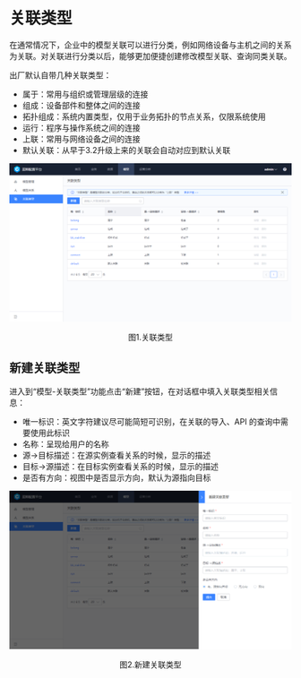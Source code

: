 # 关联类型

在通常情况下，企业中的模型关联可以进行分类，例如网络设备与主机之间的关系为关联。对关联进行分类以后，能够更加便捷创建修改模型关联、查询同类关联。

出厂默认自带几种关联类型：

- 属于：常用与组织或管理层级的连接
- 组成：设备部件和整体之间的连接
- 拓扑组成：系统内置类型，仅用于业务拓扑的节点关系，仅限系统使用
- 运行：程序与操作系统之间的连接
- 上联：常用与网络设备之间的连接
- 默认关联：从早于3.2升级上来的关联会自动对应到默认关联

![1579059179277](../media/1579059179277.png)
<center>图1.关联类型</center>


## 新建关联类型

进入到“模型-关联类型”功能点击“新建”按钮，在对话框中填入关联类型相关信息：

- 唯一标识：英文字符建议尽可能简短可识别，在关联的导入、API 的查询中需要使用此标识
- 名称：呈现给用户的名称
- 源->目标描述：在源实例查看关系的时候，显示的描述
- 目标->源描述：在目标实例查看关系的时候，显示的描述
- 是否有方向：视图中是否显示方向，默认为源指向目标

![1579059161095](../media/1579059161095.png)
<center>图2.新建关联类型</center>
